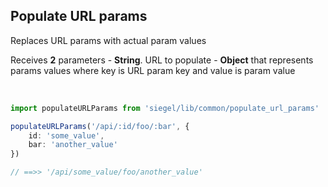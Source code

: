 ## Populate URL params

Replaces URL params with actual param values<br />

Receives **2** parameters
    - **String**. URL to populate
    - **Object** that represents params values where key is URL param key and value is param value

<br />

```ts
import populateURLParams from 'siegel/lib/common/populate_url_params'

populateURLParams('/api/:id/foo/:bar', {
    id: 'some_value',
    bar: 'another_value'
})

// ==>> '/api/some_value/foo/another_value'

```